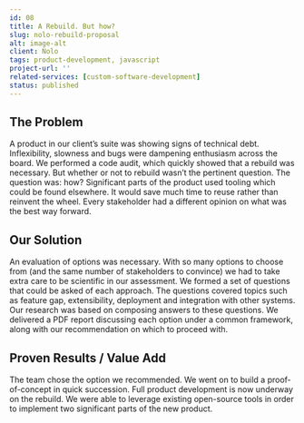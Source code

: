 ```yaml
---
id: 08
title: A Rebuild. But how?
slug: nolo-rebuild-proposal
alt: image-alt
client: Nolo
tags: product-development, javascript
project-url: ''
related-services: [custom-software-development]
status: published
---
```


<div class="problem">
<h2 class="subheading">The Problem</h2>
<p>
A product in our client’s suite was showing signs of technical debt. Inflexibility, slowness and bugs were dampening enthusiasm across the board. We performed a code audit, which quickly showed that a rebuild was necessary. But whether or not to rebuild wasn’t the pertinent question. The question was: how? Significant parts of the product used tooling which could be found elsewhere. It would save much time to reuse rather than reinvent the wheel. Every stakeholder had a different opinion on what was the best way forward.
</p>
</div>

<div class="solution">
<h2 class="subheading">Our Solution</h2>
<p>
An evaluation of options was necessary. With so many options to choose from (and the same number of stakeholders to convince) we had to take extra care to be scientific in our assessment. We formed a set of questions that could be asked of each approach. The questions covered topics such as feature gap, extensibility, deployment and integration with other systems. Our research was based on composing answers to these questions. We delivered a PDF report discussing each option under a common framework, along with our recommendation on which to proceed with.
</p>
</div>

<div class="value">
<h2 class="subheading">Proven Results / Value Add</h2>
<p>
The team chose the option we recommended. We went on to build a proof-of-concept in quick succession. Full product development is now underway on the rebuild. We were able to leverage existing open-source tools in order to implement two significant parts of the new product.
</p>
</div>
